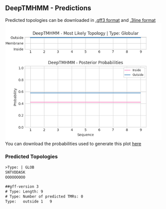 ## DeepTMHMM - Predictions
Predicted topologies can be downloaded in [.gff3 format](TMRs.gff3) and [.3line format](predicted_topologies.3line)
![picture](plot.png)
You can download the probabilities used to generate this plot [here](Type:_probs.csv)
### Predicted Topologies
```
>Type: | GLOB
SNTVDDASK
OOOOOOOOO

```


```
##gff-version 3
# Type: Length: 9
# Type: Number of predicted TMRs: 0
Type:	outside	1	9				

```
